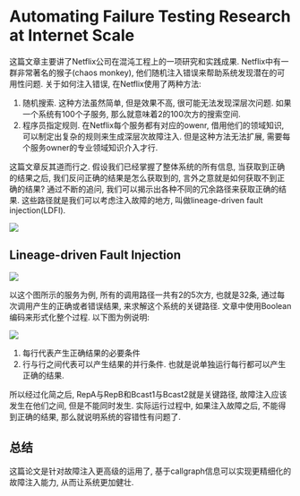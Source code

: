 # Automating Failure Testing Research at Internet Scale

这篇文章主要讲了Netflix公司在混沌工程上的一项研究和实践成果. Netflix中有一群非常著名的猴子(chaos monkey), 他们随机注入错误来帮助系统发现潜在的可用性问题. 关于如何注入错误, 在Netflix使用了两种方法:

1. 随机搜索. 这种方法虽然简单, 但是效果不高, 很可能无法发现深层次问题. 如果一个系统有100个子服务, 那么就意味着2的100次方的搜索空间.
2. 程序员指定规则. 在Netflix每个服务都有对应的owenr, 借用他们的领域知识, 可以制定出复杂的规则来生成深层次故障注入. 但是这种方法无法扩展, 需要每个服务owner的专业领域知识介入才行.

这篇文章反其道而行之. 假设我们已经掌握了整体系统的所有信息, 当获取到正确的结果之后, 我们反问正确的结果是怎么获取到的, 言外之意就是如何获取不到正确的结果? 通过不断的追问, 我们可以揭示出各种不同的冗余路径来获取正确的结果. 这些路径就是我们可以考虑注入故障的地方, 叫做lineage-driven fault injection(LDFI).

![](https://github.com/elithnever/paperreading/blob/master/images/netflix/2018-08-20%20at%206.46%20PM.png)

## Lineage-driven Fault Injection
![](https://github.com/elithnever/paperreading/blob/master/images/netflix/2018-08-20%20at%206.47%20PM.png)

以这个图所示的服务为例, 所有的调用路径一共有2的5次方, 也就是32条, 通过每次调用产生的正确或者错误结果, 来求解这个系统的关键路径. 文章中使用Boolean编码来形式化整个过程. 以下图为例说明:

![](https://github.com/elithnever/paperreading/blob/master/images/netflix/2018-08-20%20at%206.49%20PM.png)
1. 每行代表产生正确结果的必要条件
2. 行与行之间代表可以产生结果的并行条件. 也就是说单独运行每行都可以产生正确的结果.

所以经过化简之后, RepA与RepB和Bcast1与Bcast2就是关键路径, 故障注入应该发生在他们之间, 但是不能同时发生. 实际运行过程中, 如果注入故障之后, 不能得到正确的结果, 那么就说明系统的容错性有问题了.

## 总结
这篇论文是针对故障注入更高级的运用了, 基于callgraph信息可以实现更精细化的故障注入能力, 从而让系统更加健壮.
